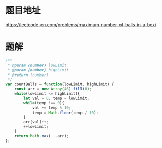 # 题目地址
https://leetcode-cn.com/problems/maximum-number-of-balls-in-a-box/

# 题解
```js
/**
 * @param {number} lowLimit
 * @param {number} highLimit
 * @return {number}
 */
var countBalls = function(lowLimit, highLimit) {
    const arr = new Array(46).fill(0);
    while(lowLimit <= highLimit){
        let val = 0, temp = lowLimit;
        while(temp !== 0){
            val += temp % 10;
            temp = Math.floor(temp / 10);
        }
        arr[val]++;
        ++lowLimit;
    }
    return Math.max(...arr);
};
```